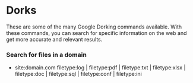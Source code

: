 # Dorks
These are some of the many Google Dorking commands available. With these commands, you can search for specific information on the web and get more accurate and relevant results.


### Search for files in a domain
- site:domain.com filetype:log | filetype:pdf | filetype:txt | filetype:xlsx | filetype:doc | filetype:sql | filetype:conf | filetype:ini 
